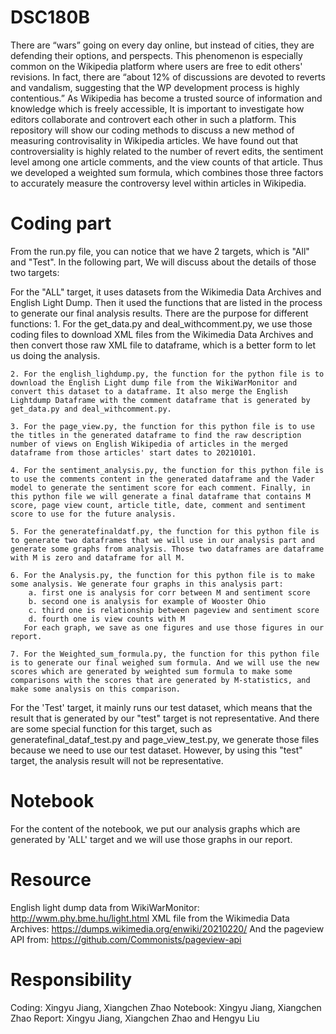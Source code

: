 # DSC180B

There are “wars” going on every day online, but instead of cities, they are defending their options, and perspects. This phenomenon is especially common on the Wikipedia platform where users are free to edit others' revisions. In fact, there are “about 12% of discussions are devoted to reverts and vandalism, suggesting that the WP development process is highly contentious.” As Wikipedia has become a trusted source of information and knowledge which is freely accessible, It is important to investigate how editors collaborate and controvert each other in such a platform. This repository will show our coding methods to discuss a new method of measuring controvisality in Wikipedia articles. We have found out that controversiality is highly related to the number of revert edits, the sentiment level among one article comments, and the view counts of that article. Thus we developed a weighted sum formula, which combines those three factors to accurately measure the controversy level within articles in Wikipedia. 


# Coding part
From the run.py file, you can notice that we have 2 targets, which is "All" and "Test". In the following part, We will discuss about the details of those two targets:

For the "ALL" target, it uses datasets from the Wikimedia Data Archives and English Light Dump. Then it used the functions that are listed in the process to generate our final analysis results. There are the purpose for different functions:
    1. For the get_data.py and deal_withcomment.py, we use those coding files to download XML files from the Wikimedia Data Archives and then convert those raw XML file to dataframe, which is a better form to let us doing the analysis. 
 
    2. For the english_lighdump.py, the function for the python file is to download the English Light dump file from the WikiWarMonitor and convert this dataset to a dataframe. It also merge the English Lightdump Dataframe with the comment dataframe that is generated by get_data.py and deal_withcomment.py. 
    
    3. For the page_view.py, the function for this python file is to use the titles in the generated dataframe to find the raw description number of views on English Wikipedia of articles in the merged dataframe from those articles' start dates to 20210101. 
    
    4. For the sentiment_analysis.py, the function for this python file is to use the comments content in the generated dataframe and the Vader model to generate the sentiment score for each comment. Finally, in this python file we will generate a final dataframe that contains M score, page view count, article title, date, comment and sentiment score to use for the future analysis. 
    
    5. For the generatefinaldatf.py, the function for this python file is to generate two dataframes that we will use in our analysis part and generate some graphs from analysis. Those two dataframes are dataframe with M is zero and dataframe for all M. 
    
    6. For the Analysis.py, the function for this python file is to make some analysis. We generate four graphs in this analysis part:
        a. first one is analysis for corr between M and sentiment score
        b. second one is analysis for example of Wooster Ohio
        c. third one is relationship between pageview and sentiment score
        d. fourth one is view counts with M
       For each graph, we save as one figures and use those figures in our report. 
       
    7. For the Weighted_sum_formula.py, the function for this python file is to generate our final weighed sum formula. And we will use the new scores which are generated by weighted sum formula to make some comparisons with the scores that are generated by M-statistics, and make some analysis on this comparison.  

For the 'Test' target, it mainly runs our test dataset, which means that the result that is generated by our "test" target is not representative. And there are some special function for this target, such as generatefinal_dataf_test.py and page_view_test.py, we generate those files because we need to use our test dataset. However, by using this "test" target, the analysis result will not be representative. 

# Notebook

For the content of the notebook, we put our analysis graphs which are generated by 'ALL' target and we will use those graphs in our report. 

# Resource

English light dump data from WikiWarMonitor: http://wwm.phy.bme.hu/light.html
XML file from the Wikimedia Data Archives: https://dumps.wikimedia.org/enwiki/20210220/
And the pageview API from: https://github.com/Commonists/pageview-api

# Responsibility

Coding: Xingyu Jiang, Xiangchen Zhao
Notebook: Xingyu Jiang, Xiangchen Zhao
Report: Xingyu Jiang, Xiangchen Zhao and Hengyu Liu
